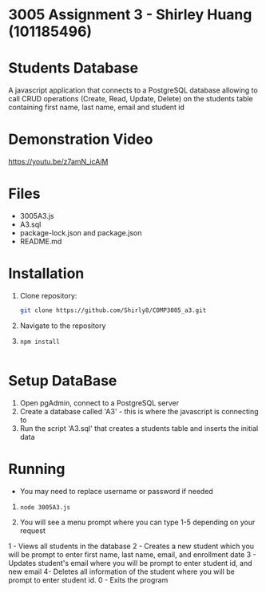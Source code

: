 # 3005 Assignment 3 - Shirley Huang (101185496)

# Students Database
A javascript application that connects to a PostgreSQL database allowing to call CRUD operations (Create, Read, Update, Delete) on the students table containing first name, last name, email and student id

# Demonstration Video
https://youtu.be/z7amN_icAiM  

# Files
- 3005A3.js 
- A3.sql
- package-lock.json and package.json
- README.md

# Installation
1. Clone repository: 
   ```bash
   git clone https://github.com/Shirly8/COMP3005_a3.git
   
2. Navigate to the repository
3. ```bash
   npm install



# Setup DataBase
1. Open pgAdmin, connect to a PostgreSQL server
2. Create a database called 'A3' - this is where the javascript is connecting to
3. Run the script 'A3.sql' that creates a students table and inserts the initial data

# Running
- You may need to replace username or password if needed
1. ```bash
   node 3005A3.js
2. You will see a menu prompt where you can type 1-5 depending on your request

1 -  Views all students in the database
2 - Creates a new student which you will be prompt to enter first name, last name, email, and enrollment date
3 - Updates student's email where you will be prompt to enter student id, and new email
4- Deletes all information of the student where you will be prompt to enter student id.
0 - Exits the program


